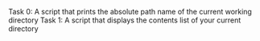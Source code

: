 Task 0: A script that prints the absolute path name of the current working directory
Task 1: A script that displays the contents list of your current directory
